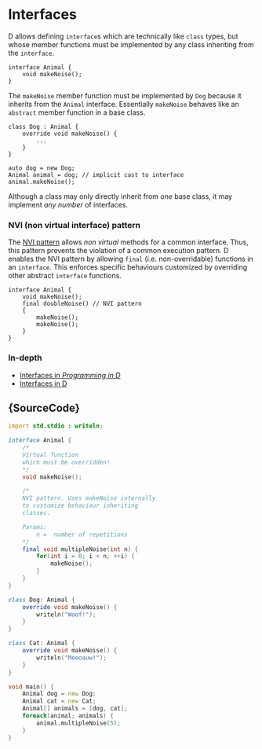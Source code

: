 # Interfaces

D allows defining `interface`s which are technically like
`class` types, but whose member functions must be implemented
by any class inheriting from the `interface`.

    interface Animal {
        void makeNoise();
    }

The `makeNoise` member function must be implemented
by `Dog` because it inherits from the `Animal` interface.
Essentially `makeNoise` behaves like an `abstract` member
function in a base class.

    class Dog : Animal {
        override void makeNoise() {
            ...
        }
    }

    auto dog = new Dog;
    Animal animal = dog; // implicit cast to interface
    animal.makeNoise();

Although a class may only directly inherit from *one* base class,
it may implement *any number* of interfaces.

### NVI (non virtual interface) pattern

The [NVI pattern](https://en.wikipedia.org/wiki/Non-virtual_interface_pattern)
allows _non virtual_ methods for a common interface.
Thus, this pattern prevents the violation of a common execution pattern.
D enables the NVI pattern by
allowing `final` (i.e. non-overridable) functions in an `interface`.
This enforces specific behaviours customized by overriding
other abstract `interface` functions.

    interface Animal {
        void makeNoise();
        final doubleNoise() // NVI pattern
        {
            makeNoise();
            makeNoise();
        }
    }

### In-depth

- [Interfaces in _Programming in D_](http://ddili.org/ders/d.en/interface.html)
- [Interfaces in D](https://dlang.org/spec/interface.html)

## {SourceCode}

```d
import std.stdio : writeln;

interface Animal {
    /*
    Virtual function
    which must be overridden!
    */
    void makeNoise();

    /*
    NVI pattern. Uses makeNoise internally
    to customize behaviour inheriting
    classes.

    Params:
        n =  number of repetitions
    */
    final void multipleNoise(int n) {
        for(int i = 0; i < n; ++i) {
            makeNoise();
        }
    }
}

class Dog: Animal {
    override void makeNoise() {
        writeln("Woof!");
    }
}

class Cat: Animal {
    override void makeNoise() {
        writeln("Meeoauw!");
    }
}

void main() {
    Animal dog = new Dog;
    Animal cat = new Cat;
    Animal[] animals = [dog, cat];
    foreach(animal; animals) {
        animal.multipleNoise(5);
    }
}
```
